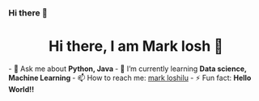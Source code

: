 ### Hi there 👋

<!--
**marklosh/marklosh** is a ✨ _special_ ✨ repository because its `README.md` (this file) appears on your GitHub profile.

Here are some ideas to get you started:

- 🔭 I’m currently working on ...
- 🌱 I’m currently learning ...
- 👯 I’m looking to collaborate on ...
- 🤔 I’m looking for help with ...
- 💬 Ask me about ...
- 📫 How to reach me: ...
- 😄 Pronouns: ...
- ⚡ Fun fact: ...
-->


<h1 align="center"> Hi there, I am Mark losh 👋</h1>
- 💬 Ask me about <strong>Python, Java </strong>
- 🌱 I’m currently learning <strong>Data science, Machine Learning </strong>
- 📫 How to reach me: <a href="www.linkedin.com/in/loshilu-mark-4b9638182" target="_blank">mark loshilu</a>
- ⚡ Fun fact: <strong>Hello World!!</strong>


  

